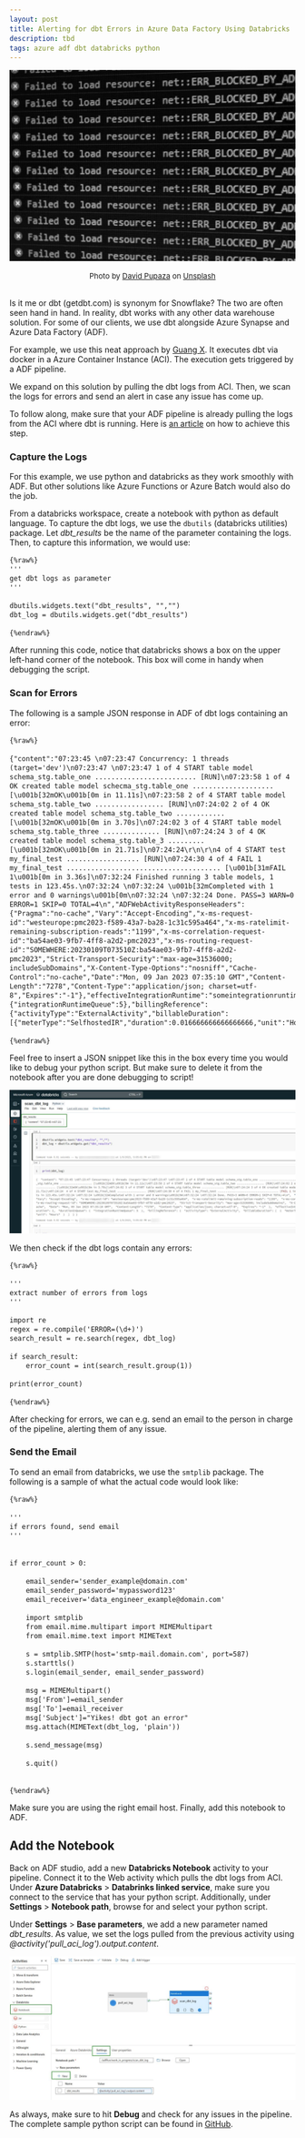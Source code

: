 ```yaml
---
layout: post
title: Alerting for dbt Errors in Azure Data Factory Using Databricks
description: tbd
tags: azure adf dbt databricks python
---
```


![](/asset/screenshot/2023-01-10-alerting-dbt-errors-img01.jpg)
<font size="-1"><center><span>Photo by <a href="https://unsplash.com/@dav420?utm_source=unsplash&utm_medium=referral&utm_content=creditCopyText">David Pupaza</a> on <a href="https://unsplash.com/photos/heNwUmEtZzo?utm_source=unsplash&utm_medium=referral&utm_content=creditCopyText">Unsplash</a>
 </span></center></font>
<br>

Is it me or dbt (getdbt.com) is synonym for Snowflake? The two are often seen hand in hand. In reality, dbt works with any other data warehouse solution. For some of our clients, we use dbt alongside Azure Synapse and Azure Data Factory (ADF).

For example, we use this neat approach by [Guang X](https://medium.com/@guangx/run-dbt-in-azure-data-factory-a-clean-solution-for-azure-cloud-edddf0c85849). It executes dbt via docker in a Azure Container Instance (ACI). The execution gets triggered by a ADF pipeline.

We expand on this solution by pulling the dbt logs from ACI. Then, we scan the logs for errors and send an alert in case any issue has come up. 

To follow along, make sure that your ADF pipeline is already pulling the logs from the ACI where dbt is running. Here is [an article](https://paulomoralescastillo.com/blog/2023/01/05/pulling-logs-aci.html) on how to achieve this step. 


### Capture the Logs

For this example, we use python and databricks as they work smoothly with ADF. But other solutions like Azure Functions or Azure Batch would also do the job.

From a databricks workspace, create a notebook with python as default language. To capture the dbt logs, we use the `dbutils` (databricks utilities) package. Let *dbt_results* be the name of the parameter containing the logs. Then, to capture this information, we would use:

    {%raw%}
    '''
    get dbt logs as parameter
    '''

    dbutils.widgets.text("dbt_results", "","")
    dbt_log = dbutils.widgets.get("dbt_results")

    {%endraw%}


After running this code, notice that databricks shows a box on the upper left-hand corner of the notebook. This box will come in handy when debugging the script.


### Scan for Errors

The following is a sample JSON response in ADF of dbt logs containing an error:


    {%raw%}

    {"content":"07:23:45 \n07:23:47 Concurrency: 1 threads (target='dev')\n07:23:47 \n07:23:47 1 of 4 START table model schema_stg.table_one ......................... [RUN]\n07:23:58 1 of 4 OK created table model schecma_stg.table_one .................... [\u001b[32mOK\u001b[0m in 11.11s]\n07:23:58 2 of 4 START table model schema_stg.table_two ................. [RUN]\n07:24:02 2 of 4 OK created table model schema_stg.table_two ............ [\u001b[32mOK\u001b[0m in 3.70s]\n07:24:02 3 of 4 START table model schema_stg.table_three .............. [RUN]\n07:24:24 3 of 4 OK created table model schema_stg.table_3 ......... [\u001b[32mOK\u001b[0m in 21.71s]\n07:24:24\r\n\r\n4 of 4 START test my_final_test .................. [RUN]\n07:24:30 4 of 4 FAIL 1 my_final_test ...................................... [\u001b[31mFAIL 1\u001b[0m in 3.36s]\n07:32:24 Finished running 3 table models, 1 tests in 123.45s.\n07:32:24 \n07:32:24 \u001b[32mCompleted with 1 error and 0 warnings\u001b[0m\n07:32:24 \n07:32:24 Done. PASS=3 WARN=0 ERROR=1 SKIP=0 TOTAL=4\n","ADFWebActivityResponseHeaders":{"Pragma":"no-cache","Vary":"Accept-Encoding","x-ms-request-id":"westeurope:pmc2023-f589-43a7-ba28-1c31c595a464","x-ms-ratelimit-remaining-subscription-reads":"1199","x-ms-correlation-request-id":"ba54ae03-9fb7-4ff8-a2d2-pmc2023","x-ms-routing-request-id":"SOMEWHERE:20230109T073510Z:ba54ae03-9fb7-4ff8-a2d2-pmc2023","Strict-Transport-Security":"max-age=31536000; includeSubDomains","X-Content-Type-Options":"nosniff","Cache-Control":"no-cache","Date":"Mon, 09 Jan 2023 07:35:10 GMT","Content-Length":"7278","Content-Type":"application/json; charset=utf-8","Expires":"-1"},"effectiveIntegrationRuntime":"someintegrationruntime","executionDuration":1,"durationInQueue":{"integrationRuntimeQueue":5},"billingReference":{"activityType":"ExternalActivity","billableDuration":[{"meterType":"SelfhostedIR","duration":0.016666666666666666,"unit":"Hours"}]}}

    {%endraw%}


Feel free to insert a JSON snippet like this in the box every time you would like to debug your python script. But make sure to delete it from the notebook after you are done debugging to script! 

![2023-01-10-alerting-dbt-errors-img02](/asset/screenshot/2023-01-10-alerting-dbt-errors-img02.jpg)

We then check if the dbt logs contain any errors:

    {%raw%}

    '''
    extract number of errors from logs
    '''

    import re
    regex = re.compile('ERROR=(\d+)')
    search_result = re.search(regex, dbt_log)

    if search_result:
        error_count = int(search_result.group(1))
    
    print(error_count)

    {%endraw%}

After checking for errors, we can e.g. send an email to the person in charge of the pipeline, alerting them of any issue. 


### Send the Email

To send an email from databricks, we use the `smtplib` package. The following is a sample of what the actual code would look like:

    {%raw%}

    '''
    if errors found, send email
    '''


    if error_count > 0:
    
        email_sender='sender_example@domain.com'
        email_sender_password='mypassword123'
        email_receiver='data_engineer_example@domain.com'
        
        import smtplib
        from email.mime.multipart import MIMEMultipart
        from email.mime.text import MIMEText

        s = smtplib.SMTP(host='smtp-mail.domain.com', port=587)
        s.starttls()
        s.login(email_sender, email_sender_password)

        msg = MIMEMultipart() 
        msg['From']=email_sender
        msg['To']=email_receiver
        msg['Subject']="Yikes! dbt got an error"
        msg.attach(MIMEText(dbt_log, 'plain'))

        s.send_message(msg)

        s.quit()


    {%endraw%}


Make sure you are using the right email host. Finally, add this notebook to ADF.

## Add the Notebook

Back on ADF studio, add a new **Databricks Notebook** activity to your pipeline. Connect it to the Web activity which pulls the dbt logs from ACI. Under **Azure Databricks** > **Databrinks linked service**, make sure you connect to the service that has your python script. Additionally, under **Settings** > **Notebook path**, browse for and select your python script. 

Under **Settings** > **Base parameters**, we add a new parameter named *dbt_results*. As value, we set the logs pulled from the previous activity using *@activity('pull_aci_log').output.content*.

![2023-01-10-alerting-dbt-errors-img03](/asset/screenshot/2023-01-10-alerting-dbt-errors-img03.jpg)

As always, make sure to hit **Debug** and check for any issues in the pipeline. The complete sample python script can be found in [GitHub](https://github.com/moralescastillo/code_sample/blob/main/alering_dbt_errors/alerting_dbt_errors.py).